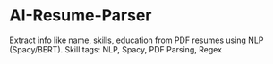 # AI-Resume-Parser
Extract info like name, skills, education from PDF resumes using NLP (Spacy/BERT).  Skill tags: NLP, Spacy, PDF Parsing, Regex
